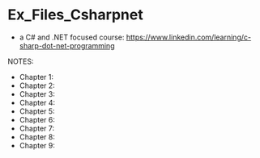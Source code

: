 # Ex_Files_Csharpnet

- a C# and .NET focused course: https://www.linkedin.com/learning/c-sharp-dot-net-programming 

NOTES:
- Chapter 1:
- Chapter 2:
- Chapter 3:
- Chapter 4:
- Chapter 5:
- Chapter 6:
- Chapter 7:
- Chapter 8:
- Chapter 9:
